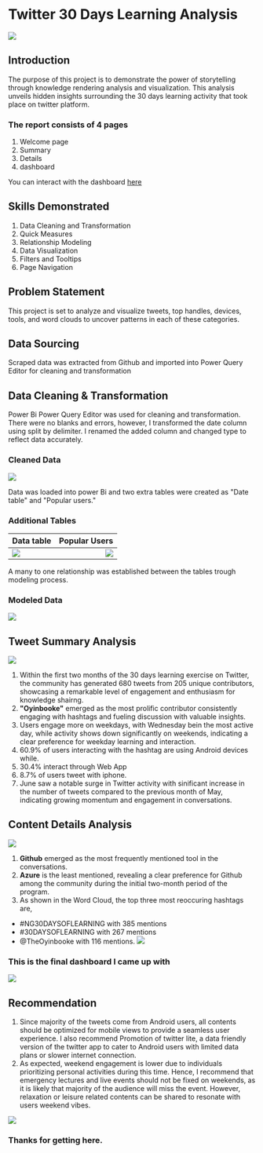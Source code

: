 # Twitter 30 Days Learning Analysis
![](tweet_welcome_page.PNG)


## Introduction
The purpose of this project is to demonstrate the power of storytelling through knowledge rendering analysis and visualization.
This analysis unveils hidden insights surrounding the 30 days learning activity that took place on twitter platform.


### The report consists of 4 pages
1. Welcome page
2. Summary
3. Details
4. dashboard

You can interact with the dashboard [here](https://app.powerbi.com/groups/me/reports/3cbe3a9e-4547-4408-9882-8734c1154848/ReportSection?experience=power-bi)


## Skills Demonstrated
1. Data Cleaning and Transformation
2. Quick Measures
3. Relationship Modeling
4. Data Visualization
5. Filters and Tooltips
6. Page Navigation


## Problem Statement
This project is set to analyze and visualize tweets, top handles, devices, tools, and word clouds to uncover patterns in each of these categories.


## Data Sourcing
Scraped data was extracted from Github and imported into Power Query Editor for cleaning and transformation

## Data Cleaning & Transformation
Power Bi Power Query Editor was used for cleaning and transformation. There were no blanks and errors, however, I transformed the date column using split by delimiter. I renamed the added column and changed type to reflect data accurately.

### Cleaned Data
![](twitter_cleaned_data.PNG)

Data was loaded into power Bi and two extra tables were created as "Date table" and "Popular users."

### Additional Tables
Data table                                    |                                Popular Users
:---------------------------------------------|--------------------------------------------:
![](date_measure.PNG)                         |               ![](popular_users_measure.PNG)

A many to one relationship was established between the tables trough modeling process.

### Modeled Data
![](tweet_modeling.PNG)

## Tweet Summary Analysis
![](tweet_summary.PNG)
1. Within the first two months of the 30 days learning exercise on Twitter, the community has generated 680 tweets from 205 unique contributors, showcasing a remarkable level of engagement and enthusiasm for knowledge shairng.
2. **"Oyinbooke"** emerged as the most prolific contributor consistently engaging with hashtags and fueling discussion with valuable insights.
3. Users engage more on weekdays, with Wednesday bein the most active day, while activity shows down significantly on weekends, indicating a clear preference for weekday learning and interaction.
4. 60.9% of users interacting with the hashtag are using Android devices while.
5. 30.4% interact through Web App
6. 8.7% of users tweet with iphone.
7. June saw a notable surge in Twitter activity with sinificant increase in the number of tweets compared to the previous month of May, indicating  growing momentum and engagement in conversations.

## Content Details Analysis
![](tweet_details.PNG)
1. **Github** emerged as the most frequently mentioned tool in the conversations.
2. **Azure** is the least mentioned, revealing a clear preference for Github among the community during the initial two-month period of the program.
3. As shown in the Word Cloud, the top three most reoccuring hashtags are,
* #NG30DAYSOFLEARNING with 385 mentions
* #30DAYSOFLEARNING with 267 mentions
* @TheOyinbooke with 116 mentions.
![](word_cloud.PNG)

### This is the final dashboard I came up with
![](tweet_dashboard.PNG)


## Recommendation
1. Since majority of the tweets come from Android users, all contents should be optimized for mobile views to provide a seamless user experience. I also recommend Promotion of twitter lite, a data friendly version of the twitter app to cater to Android users with limited data plans or slower internet connection.
2. As expected, weekend engagement is lower due to individuals prioritizing personal activities during this time. Hence, I recommend that emergency lectures and live events should not be fixed on weekends, as it is likely that majority of the audience will miss the event. However, relaxation or leisure related contents can be shared to resonate with users weekend vibes.

![](THANKS.jpg)

### Thanks for getting here.







